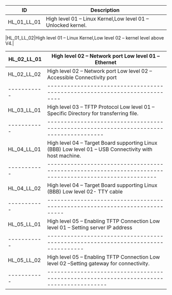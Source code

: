 | ID | Description |
|----|-------------|
|HL_01_LL_01|High level 01 – Linux Kernel,Low level 01 – Unlocked kernel.|

|HL_01_LL_02|High level 01 – Linux Kernel,Low level 02 – kernel level above V4.|

|HL_02_LL_01|High level 02 – Network port Low level 01 – Ethernet|
|-----------|----------------------------------------------------|
|HL_02_LL_02|	High level 02 – Network port Low level 02 –  Accessible Connectivity port|
|-----------|--------------------------------------------------------------------------|
|HL_03_LL_01|High level 03 – TFTP Protocol Low level 01 –  Specific Directory for transferring file.|
|-----------|---------------------------------------------------------------------------------------|
|HL_04_LL_01| High level 04 – Target Board supporting Linux (BBB) Low level 01 – USB Connectivity with host machine.|
|-----------|-------------------------------------------------------------------------------------------------------|
|HL_04_LL_02|High level 04 – Target Board supporting Linux (BBB) Low level 02- TTY cable|
|-----------|---------------------------------------------------------------------------|
|HL_05_LL_01|High level 05 – Enabling TFTP Connection Low level 01 – Setting server IP address|
|-----------|---------------------------------------------------------------------------------|
|HL_05_LL_02|High level 05 – Enabling TFTP Connection Low level 02 –Setting gateway for connectivity.|
|-----------|----------------------------------------------------------------------------------------|

